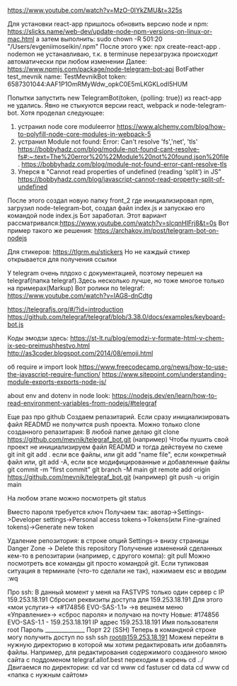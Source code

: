 https://www.youtube.com/watch?v=MzO-0IYkZMU&t=325s

Для установки react-app пришлось обновить версию node и npm:
https://slicks.name/web-dev/update-node-npm-versions-on-linux-or-mac.html
а затем выполнить: sudo chown -R 501:20 "/Users/evgeniimoseikin/.npm"
После этого уже: npx create-react-app .
nodemon не устанавливаю, т.к. в terminuse перезагрузка происходит автоматически при любом изменении
Далее: https://www.npmjs.com/package/node-telegram-bot-api
BotFather
test_mevnik
name: TestMevnikBot
token: 6587301044:AAF1P1OmRMyWdw_opkC0E5mLKGKLodI5HUM

Попытки запустить new TelegramBot(token, {polling: true}) из react-app не удались. Явно не стыкуются версии react, webpack и node-telegram-bot.
Хотя проделал следующее:
1. устранил node core moduleerror https://www.alchemy.com/blog/how-to-polyfill-node-core-modules-in-webpack-5
2. устранил Module not found: Error: Can't resolve 'fs','net', 'tls' 
   https://bobbyhadz.com/blog/module-not-found-cant-resolve-fs#:~:text=The%20error%20%22Module%20not%20found,json%20file.
   https://bobbyhadz.com/blog/module-not-found-error-cant-resolve-tls
3. Уперся в "Cannot read properties of undefined (reading 'split') in JS"  
   https://bobbyhadz.com/blog/javascript-cannot-read-property-split-of-undefined

После этого создал новую папку front_2 где  инициализировал npm, загрузил node-telegram-bot, создал файл index.js и запускаю его командой node index.js
Бот заработал.
Этот вариант рассматривался:https://www.youtube.com/watch?v=slcqnHIFrj8&t=0s
Вот пример такого же решения: https://archakov.im/post/telegram-bot-on-nodejs

Для стикеров:
https://tlgrm.eu/stickers
Но не каждый стикер открывается для получения ссылки

У telegram очень плдохо с документацией, поэтому перешел на telegraf(папка telegraf).Здесь несколько лучше, но тоже многое только на примерах(Markup)
Вот ролики по telegraf:
https://www.youtube.com/watch?v=IAG8-dnCdtg


https://telegrafjs.org/#/?id=introduction
https://github.com/telegraf/telegraf/blob/3.38.0/docs/examples/keyboard-bot.js

Коды эмодзи здесь:
https://st-lt.ru/blog/emodzi-v-formate-html-v-chem-ix-seo-preimushhestvo.html
http://as3coder.blogspot.com/2014/08/emoji.html


 об require и import look https://www.freecodecamp.org/news/how-to-use-the-javascript-require-function/
 https://www.sitepoint.com/understanding-module-exports-exports-node-js/

about env  and dotenv in node look:
 https://nodejs.dev/en/learn/how-to-read-environment-variables-from-nodejs/#telegraf


Еще раз про github
Создаем репазитарий. Если сразу инициализировать файл READMD не получится 
push проекта. Можно только clone созданного репазитария:
В любой папке делаю git clone https://github.com/mevnik/telegraf_bot.git (например)
Чтобы пушить свой проект не инициализируем файл READMD и тогда действуем по схеме
 git init
git add . если все файлы,  или git add "name file", если конкретный файл
   или, git add -A, если все модифицированные и добавленные файлы
git commit -m "first commit"
git branch -M main
git remote add origin https://github.com/mevnik/telegraf_bot.git (например)
git push -u origin main

На любом этапе можно посмотреть git status

Вместо пароля требуется ключ
Получаем так:
авотар->Settings->Developer settings->Personal access tokens->Tokens(или Fine-grained tokens)->Generate new token

Удаление репозитория:
в строке опций Settings-> внизу страницы Danger Zone -> Delete this repository
Получение изменений сделанных кем-то в репозитарии (например, с другого компа):
   git pull
Можно посмотреть все команды git просто командой git.
Если тупиковая ситуация в терминале (что-то сделали не так), нажимаем esc и вводим :wq

Про ssh:
  В данный момент у меня на FASTVPS только один сервер с IP 159.253.18.191
  Сбросил реквизиты доступа для 159.253.18.191
Для этого «мои услуги»-> «#174856 EVO-SAS-1.1» ->в вешнем меню «Управление»-> «сброс пароля» и получаю на почту
Новые:
#174856 EVO-SAS-1.1 - 159.253.18.191
IP адрес	159.253.18.191
Имя пользователя	root
Пароль	______________
Порт	22 (SSH)
Теперь в командной строке могу получить доступ по ssh
ssh root@159.253.18.191
Можем перейти в нужную директорию в которой мы хотим редактировать или добавлять файлы.
Например, для редактирования содержимого созданного мною сайта с поддоменом telegraf.allof.best переходим в корень cd ../
Двигаемся по директории:
    cd var
    cd www
    cd fastuser
    cd data
    cd www
    cd «папка с нужным сайтом»
  

